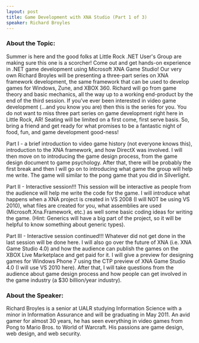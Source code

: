 ```yaml
---
layout: post
title: Game Development with XNA Studio (Part 1 of 3)
speaker: Richard Broyles
---
```


### About the Topic: 

Summer is here and the good folks at Little Rock .NET User's Group are making sure this one is a scorcher! Come out and get hands-on experience in .NET game development using Microsoft XNA Game Studio! Our very own Richard Broyles will be presenting a three-part series on XNA framework development, the same framework that can be used to develop games for Windows, Zune, and XBOX 360. Richard will go from game theory and basic mechanics, all the way up to a working end-product by the end of the third session. If you’ve ever been interested in video game development (…and you know you are) then this is the series for you. You do not want to miss three part series on game development right here in Little Rock, AR! Seating will be limited on a first come, first serve basis. So, bring a friend and get ready for what promises to be a fantastic night of food, fun, and game development good-ness! 

Part I - a brief introduction to video game history (not everyone knows this), introduction to the XNA framework, and how DirectX was involved. I will then move on to introducing the game design process, from the game design document to game psychology. After that, there will be probably the first break and then I will go on to introducing what game the group will help me write. The game will similar to the pong game that you did in Silverlight.

Part II - Interactive session!!! This session will be interactive as people from the audience will help me write the code for the game. I will introduce what happens when a XNA project is created in VS 2008 (I will NOT be using VS 2010), what files are created for you, what assemblies are used (Microsoft.Xna.Framework, etc.) as well some basic coding ideas for writing the game. (Hint: Generics will have a big part of the project, so it will be helpful to know something about generic types).

Part III - Interactive session continued!!! Whatever did not get done in the last session will be done here. I will also go over the future of XNA (i.e. XNA Game Studio 4.0) and how the audience can publish the games on the XBOX Live Marketplace and get paid for it. I will give a preview for designing games for Windows Phone 7 using the CTP preview of XNA Game Studio 4.0 (I will use VS 2010 here). After that, I will take questions from the audience about game design process and how people can get involved in the game industry (a $30 billion/year industry). 

### About the Speaker:

Richard Broyles is a senior at UALR studying Information Science with a minor in Information Assurance and will be graduating in May 2011. An avid gamer for almost 30 years, he has seen everything in video games from Pong to Mario Bros. to World of Warcraft. His passions are game design, web design, and web security.